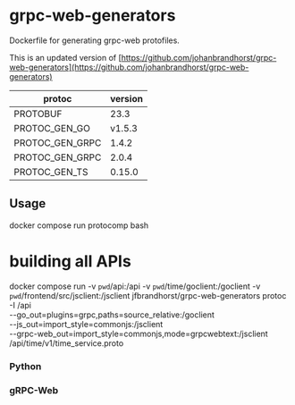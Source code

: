 # grpc-web-generators

Dockerfile for generating grpc-web protofiles.

This is an updated version of [https://github.com/johanbrandhorst/grpc-web-generators](https://github.com/johanbrandhorst/grpc-web-generators)


| protoc         | version |
| ---------------| -------- |
| PROTOBUF |  23.3 |
| PROTOC_GEN_GO | v1.5.3 |
| PROTOC_GEN_GRPC |  1.4.2 |
| PROTOC_GEN_GRPC | 2.0.4 | 
| PROTOC_GEN_TS |  0.15.0 |


## Usage

docker compose run protocomp bash

# building all APIs

docker compose run -v `pwd`/api:/api -v `pwd`/time/goclient:/goclient -v `pwd`/frontend/src/jsclient:/jsclient jfbrandhorst/grpc-web-generators protoc -I /api \
	  --go_out=plugins=grpc,paths=source_relative:/goclient \
	  --js_out=import_style=commonjs:/jsclient \
	  --grpc-web_out=import_style=commonjs,mode=grpcwebtext:/jsclient \
	 /api/time/v1/time_service.proto


### Python

### gRPC-Web

